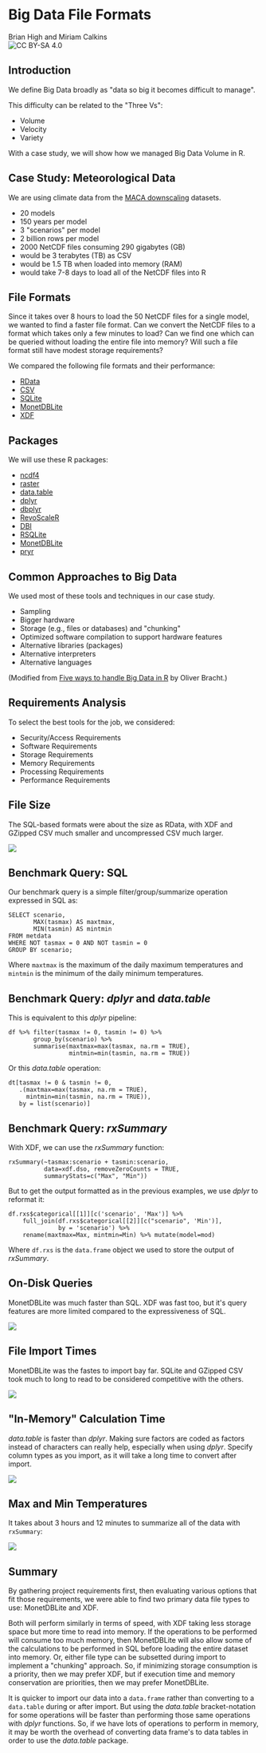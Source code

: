 # Big Data File Formats
Brian High and Miriam Calkins  
![CC BY-SA 4.0](cc_by-sa_4.png)  





## Introduction

We define Big Data broadly as "data so big it becomes difficult to manage".

This difficulty can be related to the "Three Vs":

* Volume
* Velocity
* Variety

With a case study, we will show how we managed Big Data Volume in R.

## Case Study: Meteorological Data

We are using climate data from the 
[MACA downscaling](https://climate.northwestknowledge.net/MACA/) datasets. 

* 20 models
* 150 years per model
* 3 "scenarios" per model
* 2 billion rows per model
* 2000 NetCDF files consuming 290 gigabytes (GB)
* would be 3 terabytes (TB) as CSV
* would be 1.5 TB when loaded into memory (RAM)
* would take 7-8 days to load all of the NetCDF files into R

## File Formats

Since it takes over 8 hours to load the 50 NetCDF files for a single model, 
we wanted to find a faster file format. Can we convert the NetCDF files to 
a format which takes only a few minutes to load? Can we find one which can 
be queried without loading the entire file into memory? Will such a file format 
still have modest storage requirements?

We compared the following file formats and their performance:

* [RData](https://stat.ethz.ch/R-manual/R-devel/library/base/html/load.html)
* [CSV](https://en.wikipedia.org/wiki/Comma-separated_values)
* [SQLite](https://en.wikipedia.org/wiki/SQLite)
* [MonetDBLite](https://en.wikipedia.org/wiki/MonetDB)
* [XDF](https://docs.microsoft.com/en-us/machine-learning-server/r/concept-what-is-xdf)

## Packages

We will use these R packages:

* [ncdf4](https://cran.r-project.org/web/packages/ncdf4/index.html)
* [raster](https://cran.r-project.org/web/packages/raster/index.html)
* [data.table](https://cran.r-project.org/web/packages/data.table/index.html)
* [dplyr](https://cran.r-project.org/web/packages/dplyr/index.html)
* [dbplyr](https://cran.r-project.org/web/packages/dbplyr/index.html)
* [RevoScaleR](https://docs.microsoft.com/en-us/machine-learning-server/r-reference/revoscaler/revoscaler)
* [DBI](https://cran.r-project.org/web/packages/DBI/index.html)
* [RSQLite](https://cran.r-project.org/web/packages/RSQLite/index.html)
* [MonetDBLite](https://cran.r-project.org/web/packages/MonetDBLite/index.html)
* [pryr](https://cran.r-project.org/web/packages/pryr/index.html)

## Common Approaches to Big Data

We used most of these tools and techniques in our case study.

* Sampling
* Bigger hardware
* Storage (e.g., files or databases) and "chunking"
* Optimized software compilation to support hardware features
* Alternative libraries (packages)
* Alternative interpreters
* Alternative languages

(Modified from [Five ways to handle Big Data in R](https://www.r-bloggers.com/five-ways-to-handle-big-data-in-r/) by Oliver Bracht.)

## Requirements Analysis

To select the best tools for the job, we considered:

* Security/Access Requirements
* Software Requirements
* Storage Requirements
* Memory Requirements
* Processing Requirements
* Performance Requirements

## File Size

The SQL-based formats were about the size as RData, with XDF and GZipped CSV 
much smaller and uncompressed CSV much larger.



![](Big_Data_File_Formats_Slides_files/figure-html/plot_file_size-1.png)<!-- -->

## Benchmark Query: SQL

Our benchmark query is a simple filter/group/summarize operation expressed 
in SQL as:

    SELECT scenario, 
           MAX(tasmax) AS maxtmax, 
           MIN(tasmin) AS mintmin  
    FROM metdata 
    WHERE NOT tasmax = 0 AND NOT tasmin = 0 
    GROUP BY scenario;

Where `maxtmax` is the maximum of the daily maximum temperatures and 
`mintmin` is the minimum of the daily minimum temperatures.

## Benchmark Query: _dplyr_ and _data.table_

This is equivalent to this _dplyr_ pipeline:

    df %>% filter(tasmax != 0, tasmin != 0) %>% 
           group_by(scenario) %>% 
           summarise(maxtmax=max(tasmax, na.rm = TRUE), 
                     mintmin=min(tasmin, na.rm = TRUE))

Or this _data.table_ operation:

    dt[tasmax != 0 & tasmin != 0, 
       .(maxtmax=max(tasmax, na.rm = TRUE), 
         mintmin=min(tasmin, na.rm = TRUE)), 
       by = list(scenario)]

## Benchmark Query: _rxSummary_

With XDF, we can use the _rxSummary_ function: 

    rxSummary(~tasmax:scenario + tasmin:scenario, 
              data=xdf.dso, removeZeroCounts = TRUE, 
              summaryStats=c("Max", "Min"))

But to get the output formatted as in the previous examples, we use _dplyr_ 
to reformat it:

    df.rxs$categorical[[1]][c('scenario', 'Max')] %>% 
        full_join(df.rxs$categorical[[2]][c("scenario", 'Min')],
                  by = 'scenario') %>% 
        rename(maxtmax=Max, mintmin=Min) %>% mutate(model=mod)

Where `df.rxs` is the `data.frame` object we used to store the output of 
_rxSummary_.

## On-Disk Queries

MonetDBLite was much faster than SQL. XDF was fast too, but it's query features 
are more limited compared to the expressiveness of SQL.



![](Big_Data_File_Formats_Slides_files/figure-html/plot_on_disk_query_time-1.png)<!-- -->

## File Import Times

MonetDBLite was the fastes to import bay far. SQLite and GZipped CSV took much 
to long to read to be considered competitive with the others.



![](Big_Data_File_Formats_Slides_files/figure-html/plot_import_time-1.png)<!-- -->

## "In-Memory" Calculation Time

_data.table_ is faster than _dplyr_. Making sure factors are coded as factors 
instead of characters can really help, especially when using _dplyr_. Specify 
column types as you import, as it will take a long time to convert after import.



![](Big_Data_File_Formats_Slides_files/figure-html/plot_calc_time-1.png)<!-- -->

## Max and Min Temperatures

It takes about 3 hours and 12 minutes to summarize all of the data with `rxSummary`:



![](Big_Data_File_Formats_Slides_files/figure-html/max_min_temp-1.png)<!-- -->

## Summary

By gathering project requirements first, then evaluating various options that
fit those requirements, we were able to find two primary data file types to use:
MonetDBLite and XDF. 

Both will perform similarly in terms of speed, with XDF taking less storage 
space but more time to read into memory. If the operations to be performed 
will consume too much memory, then MonetDBLite will also allow some of the 
calculations to be performed in SQL before loading the entire dataset into 
memory. Or, either file type can be subsetted during import to implement a 
"chunking" approach. So, if minimizing storage consumption is a priority, then 
we may prefer XDF, but if execution time and memory conservation are priorities, 
then we may prefer MonetDBLite.

It is quicker to import our data into a `data.frame` rather than converting to 
a `data.table` during or after import. But using the _data.table_ bracket-notation
for some operations will be faster than performing those same operations with 
_dplyr_ functions. So, if we have lots of operations to perform in memory, it 
may be worth the overhead of converting data frame's to data tables in order 
to use the _data.table_ package.
